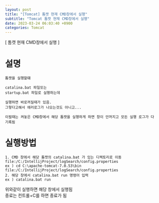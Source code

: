 ```yaml
---  
layout: post  
title: "[Tomcat] 톰캣 현재 CMD창에서 실행"  
subtitle: "Tomcat 톰캣 현재 CMD창에서 실행"  
date: 2023-03-24 06:03:40 +0900  
categories: Tomcat  
---  
```

[ 톰캣 현재 CMD창에서 실행 ]  
  
# 설명  
	톰캣을 실행할떄  
  
	catalina.bat 파일또는  
	startup.bat 파일로 실행하는데  
  
	실행하면 바로꺼질때가 있음.  
	그렇다고해서 에러로그가 나오는것도 아니고...  
  
	이럴때는 켜놓은 CMD창에서 해당 톰캣을 실행하게 하면 창이 안꺼지고 모든 실행 로그가 다 기록됨  
  
  
# 실행방법  
  
	1. CMD 창에서 해당 톰캣의 catalina.bat 가 있는 디렉토리로 이동file:/C:/IntellijProject/logSearch/config.properties  
	ex ) cd C:\apache-tomcat-7.0.53\bin  
	file:/C:/IntellijProject/logSearch/config.properties  
	2. 해당 창에서 catalina.bat run 명령어 입력  
	ex ) catalina.bat run  
  
  
위와같이 실행하면 해당 창에서 실행됨  
종료는 컨트롤+C를 하면 종료가 됨  

